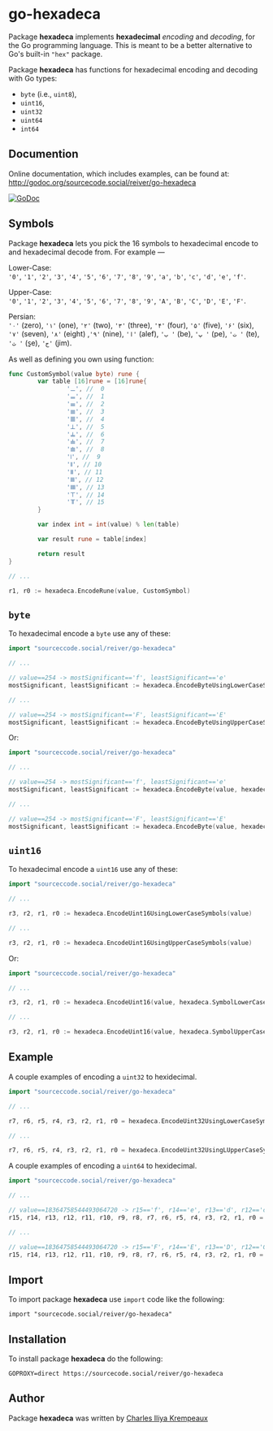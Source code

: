 
# go-hexadeca

Package **hexadeca** implements **hexadecimal** _encoding_ and _decoding_, for the Go programming language.
This is meant to be a better alternative to Go's built-in `"hex"` package.

Package **hexadeca** has functions for hexadecimal encoding and decoding with Go types:
* `byte` (i.e., `uint8`),
* `uint16`,
* `uint32`
* `uint64`
* `int64`

## Documention

Online documentation, which includes examples, can be found at: http://godoc.org/sourcecode.social/reiver/go-hexadeca

[![GoDoc](https://godoc.org/sourcecode.social/reiver/go-hexadeca?status.svg)](https://godoc.org/sourcecode.social/reiver/go-hexadeca)

## Symbols

Package **hexadeca** lets you pick the 16 symbols to hexadecimal encode to and hexadecimal decode from.
For example —

Lower-Case:  
`'0'`, `'1'`, `'2'`, `'3'`, `'4'`, `'5'`, `'6'`, `'7'`, `'8'`, `'9'`, `'a'`, `'b'`, `'c'`, `'d'`, `'e'`, `'f'`.

Upper-Case:  
`'0'`, `'1'`, `'2'`, `'3'`, `'4'`, `'5'`, `'6'`, `'7'`, `'8'`, `'9'`, `'A'`, `'B'`, `'C'`, `'D'`, `'E'`, `'F'`.

Persian:  
`'۰'` (zero), `'۱'` (one), `'۲'` (two), `'۳'` (three), `'۴'` (four), `'۵'` (five), `'۶'` (six), `'۷'` (seven), `'۸'` (eight) ,`'۹'` (nine), `'ا'` (alef), `'ب '` (be), `'پ '` (pe), `'ت '` (te), `'ث '` (s̱e), `'ج'` (jim).

As well as defining you own using function:
```go
func CustomSymbol(value byte) rune {
        var table [16]rune = [16]rune{
                '𝍠', //  0
                '𝍡', //  1
                '𝍢', //  2
                '𝍣', //  3
                '𝍤', //  4
                '𝍥', //  5
                '𝍦', //  6
                '𝍧', //  7
                '𝍨', //  8
                '𝍩', //  9
                '𝍪', // 10
                '𝍫', // 11
                '𝍬', // 12
                '𝍭', // 13
                '𝍮', // 14
                '𝍯', // 15
        }

        var index int = int(value) % len(table)

        var result rune = table[index]

        return result
}

// ...

r1, r0 := hexadeca.EncodeRune(value, CustomSymbol)
```

## `byte`

To hexadecimal encode a `byte` use any of these:

```go
import "sourceccode.social/reiver/go-hexadeca"

// ...

// value==254 -> mostSignificant=='f', leastSignificant=='e'
mostSignificant, leastSignificant := hexadeca.EncodeByteUsingLowerCaseSymbols(value)

// ...

// value==254 -> mostSignificant=='F', leastSignificant=='E'
mostSignificant, leastSignificant := hexadeca.EncodeByteUsingUpperCaseSymbols(value)

```

Or:

```go
import "sourceccode.social/reiver/go-hexadeca"

// ...

// value==254 -> mostSignificant=='f', leastSignificant=='e'
mostSignificant, leastSignificant := hexadeca.EncodeByte(value, hexadeca.SymbolLowerCase)

// ...

// value==254 -> mostSignificant=='F', leastSignificant=='E'
mostSignificant, leastSignificant := hexadeca.EncodeByte(value, hexadeca.SymbolUpperCase)
```

## `uint16`

To hexadecimal encode a `uint16` use any of these:

```go
import "sourceccode.social/reiver/go-hexadeca"

// ...

r3, r2, r1, r0 := hexadeca.EncodeUint16UsingLowerCaseSymbols(value)

// ...

r3, r2, r1, r0 := hexadeca.EncodeUint16UsingUpperCaseSymbols(value)

```

Or:

```go
import "sourceccode.social/reiver/go-hexadeca"

// ...

r3, r2, r1, r0 := hexadeca.EncodeUint16(value, hexadeca.SymbolLowerCase)

// ...

r3, r2, r1, r0 := hexadeca.EncodeUint16(value, hexadeca.SymbolUpperCase)
```


## Example



A couple examples of encoding a `uint32` to hexidecimal.

```go
import "sourceccode.social/reiver/go-hexadeca"

// ...

r7, r6, r5, r4, r3, r2, r1, r0 = hexadeca.EncodeUint32UsingLowerCaseSymbols(value)

// ...

r7, r6, r5, r4, r3, r2, r1, r0 = hexadeca.EncodeUint32UsingLUpperCaseSymbols(value)
```


A couple examples of encoding a `uint64` to hexidecimal.

```go
import "sourceccode.social/reiver/go-hexadeca"

// ...

// value==18364758544493064720 -> r15=='f', r14=='e', r13=='d', r12=='c', r11=='b', r10=='a', r9=='9', r8=='8', r7=='7', r6=='6', r5=='5', r4=='4', r3=='3', r2=='2', r1=='1', r0=='0'
r15, r14, r13, r12, r11, r10, r9, r8, r7, r6, r5, r4, r3, r2, r1, r0 = hexadeca.EncodeUint64UsingLowerCaseSymbols(value)

// ...

// value==18364758544493064720 -> r15=='F', r14=='E', r13=='D', r12=='C', r11=='B', r10=='A', r9=='9', r8=='8', r7=='7', r6=='6', r5=='5', r4=='4', r3=='3', r2=='2', r1=='1', r0=='0'
r15, r14, r13, r12, r11, r10, r9, r8, r7, r6, r5, r4, r3, r2, r1, r0 = hexadeca.EncodeUint64UsingLUpperCaseSymbols(value)
```

## Import

To import package **hexadeca** use `import` code like the following:
```
import "sourcecode.social/reiver/go-hexadeca"
```

## Installation

To install package **hexadeca** do the following:
```
GOPROXY=direct https://sourcecode.social/reiver/go-hexadeca
```

## Author

Package **hexadeca** was written by [Charles Iliya Krempeaux](http://changelog.ca)
